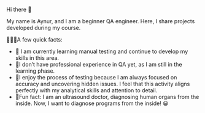 Hi there 👋

My name is Aynur, and I am a beginner QA engineer. Here, I share projects developed during my course.

👩🏻‍💻A few quick facts:

- 📖 I am currently learning manual testing and continue to develop my skills in this area.
- 📖I don’t have professional experience in QA yet, as I am still in the learning phase.
- 📖I enjoy the process of testing because I am always focused on accuracy and uncovering hidden issues. I feel that this activity aligns perfectly with my analytical skills and attention to detail.
- 📖Fun fact: I am an ultrasound doctor, diagnosing human organs from the inside. Now, I want to diagnose programs from the inside! 😀
